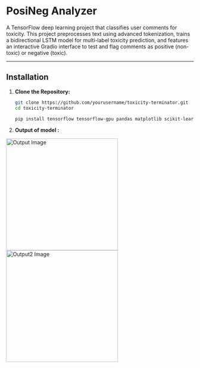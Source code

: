 # PosiNeg Analyzer

A TensorFlow deep learning project that classifies user comments for toxicity. This project preprocesses text using advanced tokenization, trains a bidirectional LSTM model for multi-label toxicity prediction, and features an interactive Gradio interface to test and flag comments as positive (non-toxic) or negative (toxic).

---

## Installation

1. **Clone the Repository:**

   ```bash
   git clone https://github.com/yourusername/toxicity-terminator.git
   cd toxicity-terminator

   pip install tensorflow tensorflow-gpu pandas matplotlib scikit-learn gradio jinja2

2. **Output of model :**
  <img src="images/Output.PNG" alt="Output Image" width="300"/>
   <img src="images/output 2.PNG" alt="Output2 Image" width="300"/>

